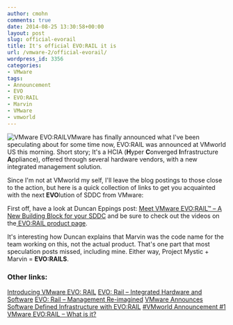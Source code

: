 ```yaml
---
author: cmohn
comments: true
date: 2014-08-25 13:30:58+00:00
layout: post
slug: official-evorail
title: It's official EVO:RAIL it is
url: /vmware-2/official-evorail/
wordpress_id: 3356
categories:
- VMware
tags:
- Announcement
- EVO
- EVO:RAIL
- Marvin
- VMware
- vmworld
---
```


![VMware EVO:RAIL](http://vninja.net/wordpress/wp-content/uploads/2014/08/image18-300x194.png)VMware has finally announced what I've been speculating about for some time now, EVO:RAIL was announced at VMworld US this morning. Short story; It's a HCIA (**H**yper **C**onverged **I**nfrastructure **A**ppliance), offered through several hardware vendors, with a new integrated management solution.

Since I'm not at VMworld my self, I'll leave the blog postings to those close to the action, but here is a quick collection of links to get you acquainted with the next **EVO**lution of SDDC from VMware:

First off, have a look at Duncan Eppings post: [Meet VMware EVO:RAIL™ – A New Building Block for your SDDC](http://blogs.vmware.com/tribalknowledge/2014/08/vmworld-2014-vmware-evorail-building-block-software-defined-data-center.html) and be sure to check out the videos on the[ EVO:RAIL product page](http://www.vmware.com/products/evorail/resources.html).

It's interesting how Duncan explains that Marvin was the code name for the team working on this, not the actual product. That's one part that most speculation posts missed, including mine. Either way, Project Mystic + Marvin = **EVO:RAILS**.



### Other links:



[Introducing VMware EVO: RAIL](http://www.vclouds.nl/vmworld-2014-introducing-vmware-evo-rail/)
[EVO: Rail – Integrated Hardware and Software](http://www.wooditwork.com/2014/08/25/evo-rail-integrated-hardware-software/)
[EVO: Rail – Management Re-imagined](http://www.wooditwork.com/2014/08/25/evo-rail-management-re-imagined/)
[VMware Announces Software Defined Infrastructure with EVO:RAIL](http://wahlnetwork.com/2014/08/25/evo-rail/)
[#VMworld Announcement #1 VMware EVO:RAIL – What is it?](http://thesaffageek.co.uk/2014/08/25/vmworld-announcement-1-vmware-evorail-what-is-it/)


